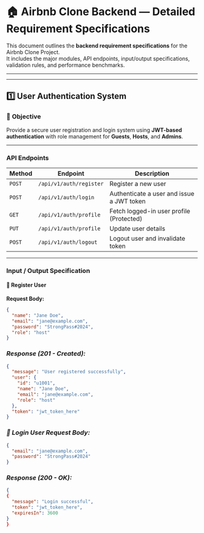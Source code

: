 
# 🏠 Airbnb Clone Backend — Detailed Requirement Specifications

This document outlines the **backend requirement specifications** for the Airbnb Clone Project.  
It includes the major modules, API endpoints, input/output specifications, validation rules, and performance benchmarks.

---



---

## 1️⃣ User Authentication System

### 🎯 **Objective**
Provide a secure user registration and login system using **JWT-based authentication** with role management for **Guests**, **Hosts**, and **Admins**.

---

### **API Endpoints**

| Method | Endpoint | Description |
|--------|-----------|-------------|
| `POST` | `/api/v1/auth/register` | Register a new user |
| `POST` | `/api/v1/auth/login` | Authenticate a user and issue a JWT token |
| `GET` | `/api/v1/auth/profile` | Fetch logged-in user profile (Protected) |
| `PUT` | `/api/v1/auth/profile` | Update user details |
| `POST` | `/api/v1/auth/logout` | Logout user and invalidate token |

---

### **Input / Output Specification**

#### 📝 **Register User**
**Request Body:**
```json
{
  "name": "Jane Doe",
  "email": "jane@example.com",
  "password": "StrongPass#2024",
  "role": "host"
}
`````
### *Response (201 - Created):*

```json
{
  "message": "User registered successfully",
  "user": {
    "id": "u1001",
    "name": "Jane Doe",
    "email": "jane@example.com",
    "role": "host"
  },
  "token": "jwt_token_here"
}
`````
### *🔐 Login User Request Body:*
```json
{
  "email": "jane@example.com",
  "password": "StrongPass#2024"
}
`````
### *Response (200 - OK):*
```json
{
{
  "message": "Login successful",
  "token": "jwt_token_here",
  "expiresIn": 3600
}
}
`````

